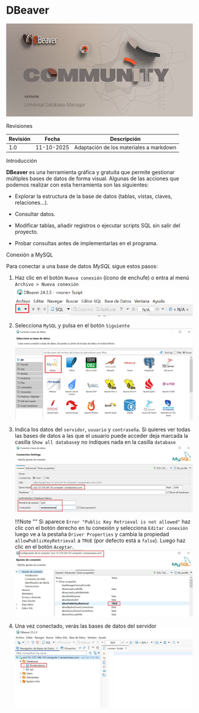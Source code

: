# DBeaver

![Imagen 1](img/dbeaver/dbeaver01.png)

<span class="mi_h3">Revisiones</span>

|Revisión | Fecha| Descripción|
|---------|------|-------------|
|1.0 | 11-10-2025 | Adaptación de los materiales a markdown|


<span class="mi_h3">Introducción</span>

**DBeaver** es una herramienta gráfica y gratuita que permite gestionar múltiples bases de datos de forma visual. Algunas de las acciones que podemos realizar con esta herramienta son las siguientes:

- Explorar la estructura de la base de datos (tablas, vistas, claves, relaciones…).

- Consultar datos.

- Modificar tablas, añadir registros o ejecutar scripts SQL sin salir del proyecto.

- Probar consultas antes de implementarlas en el programa.




<!--

## Conexión a SQLite

Los siguientes pasos ilustran como conectar a la BD **florabotanica.sqlite** de nuestro proyecto.

Para conectar a una base de datos, una vez iniciado el programa hay que hacer clic en el botón **Nueva conexión** (ícono de enchufe) o ir al menú `Archivo > Nueva conexión`.

![Imagen 2](img/dbeaver/dbeaver02.png)


Luego hay que seleccionar el tipo de base de datos a la que se quiere conectar. A continuación de describen los pasos para conectar a SQLite y a MySQL.


1. Selecciona el tipo de base de datos **SQlite** y pulsa **Siguiente**.
![Imagen 3](img/dbeaver/dbeaver03.png)



2. Introduce la ruta donde se encuentra la BD y haz clic en el botón *probar conexión*
![Imagen 4](img/dbeaver/dbeaver04.png)


    Si todo está correcto, verás un mensaje de éxito.  
    
    Si DBeaver necesita un controlador (driver), te lo ofrecerá para descargar automáticamente.
    ![Imagen 5](img/dbeaver/dbeaver05.png)

    Si la descarga falla, ve a https://github.com/xerial/sqlite-jdbc/releases y descarga el archivo **sqlite-jdbc-3.50.3.0.jar**

    ![Imagen 6](img/dbeaver/dbeaver06.png)

3. Haz clic en **Finalizar*. La nueva conexión aparecerá en el panel lateral izquierdo.  
Desde allí puedes:

- Ver tablas, vistas, funciones y procedimientos
- Ejecutar sentencias SQL
- Consultar y modificar registros
- Exportar datos en distintos formatos

![ref](img/dbeaver6.jpg)


FALTA
-->


<span class="mi_h3">Conexión a MySQL</span>

Para conectar a una base de datos *MySQL* sigue estos pasos:

1. Haz clic en el botón `Nueva conexión` (ícono de enchufe) o entra al menú `Archivo > Nueva conexión`
![Imagen 2](img/dbeaver/dbeaver02.png)

2. Selecciona `MySQL` y pulsa en el botón `Siguiente`
![Imagen 8](img/dbeaver/dbeaver08.jpg)

3. Indica los datos del `servidor`, `usuario` y `contraseña`. Si quieres ver todas las bases de datos a las que el usuario puede acceder deja marcada la casilla `Show all database`y no indiques nada en la casilla `database` 
![Imagen 9](img/dbeaver/dbeaver09.jpg)


    !!!Note ""
        Si aparece `Error "Public Key Retrieval is not allowed"` haz clic con el botón derecho en tu conexión y selecciona `Editar conexión` luego ve a la pestaña `Driver Properties` y cambia la propiedad `allowPublicKeyRetrieval` a `TRUE` (por defecto está a `false`). Luego haz clic en el botón `Aceptar`.
        ![Imagen 10](img/dbeaver/dbeaver10.jpg)


4. Una vez conectado, verás las bases de datos del servidor
![Imagen 11](img/dbeaver/dbeaver11.jpg)



<!--
**otras herramientas: Workbench, Sequel Pro o DataGrip.**

-->

